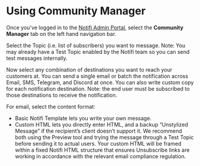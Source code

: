 # Using Community Manager

Once you’ve logged in to the [Notifi Admin Portal](https://admin.dev.notifi.network/), select the **Community Manager** tab on the left hand navigation bar.

<!-- pic -->

Select the Topic (i.e. list of subscribers) you want to message. Note: You may already have a Test Topic enabled by the Notifi team so you can send test messages internally.

Now select any combination of destinations you want to reach your customers at. You can send a single email or batch the notification across Email, SMS, Telegram, and Discord at once. You can also write custom copy for each notification destination. Note: the end user must be subscribed to those destinations to receive the notification.

For email, select the content format:
* Basic Notifi Template lets you write your own message.
* Custom HTML lets you directly enter HTML, and a backup “Unstylized Message” if the recipient’s client doesn’t support it. We recommend both using the Preview tool and trying the message through a Test Topic before sending it to actual users. Your custom HTML will be framed within a fixed Notifi HTML structure that ensures Unsubscribe links are working in accordance with the relevant email compliance regulation.

<!-- pic -->
<!-- pic -->

